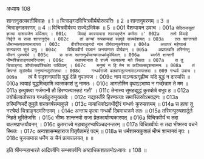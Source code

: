 अध्यायः 108

शान्तनुसत्यवतीविवाहः ॥ 1 ॥ चित्राङ्गदविचित्रवीर्ययोरुत्पत्तिः ॥ 2 ॥ शान्तनुमरणम् ॥ 3 ॥ चित्राङ्गदमरणम् ॥ 4 ॥ विचित्रवीर्यस्य राज्येऽभिषेकः ॥ 5 ॥
001	वैशम्पायन उवाच ।
001a	`चेदिराजसुतां ज्ञात्वा दाशराजेन वर्धिताम् ।
001c	विवाहं कारयामास शास्त्रदृष्टेन कर्मणा ॥'
002a	ततो विवाहे निर्वृत्ते स राजा शान्तनुर्नृपः ।
002c	तां कन्यां रूपसम्पन्नां स्वगृहे सन्न्यवेशयत् ॥
003a	ततः शान्तनवो धीमान्सत्यवत्यामजायत ।
003c	वीरश्चित्राङ्गदो नाम वीर्यवान्पुरुषेश्वरः ॥
004a	अथापरं महेष्वासं सत्यवत्यां सुतं प्रभुः ।
004c	विचित्रवीर्यं राजानं जनयामास वीर्यवान् ॥
005a	अप्राप्तवति तस्मिंस्तु यौवनं पुरुषर्षभे ।
005c	स राजा शान्तनुर्धीमान्कालधर्ममुपेयिवान् ॥
006a	स्वर्गते शान्तनौ भीष्मश्चित्राङ्गदमरिन्दनम् ।
006c	स्थापयामास वै राज्ये सत्यवत्या मते स्थितः ॥
007a	स तु चित्राङ्गदः शौर्यात्सर्वांश्चिक्षेप पार्थिवान् ।
007c	मनुष्यं न हि मेन स कञ्चित्सदृशमात्मनः ॥
008a	तं क्षिपन्तं सुरांश्चैव मनुष्यानसुरांस्तथा ।
008c	गन्धर्वराजो बलवांस्तुल्यनामाऽभ्ययात्तदा ॥
009	गन्धर्व उवाच ।
009a	`त्वं वै सदृशनामासि युद्धं देहि नृपात्मज ।
009c	नाम वाऽन्यत्प्रगृह्णीष्व यदि युद्धं न दास्यसि ॥
010a	त्वयाहं युद्धमिच्छामि त्वत्सकाशं तु नामतः ।
010c	आगतोस्मि वृथाऽऽभाष्य न गच्छेन्नाम ते मम ॥
011a	इत्युक्त्वा गर्जमानौ तौ हिरण्वत्यास्तटं गतौ' ।
011c	तेनास्य सुमहद्युद्धं कुरुक्षेत्रे बभूव ह ॥
012a	तयोर्बलवतोस्तत्र गन्धर्वकुरुमुख्ययोः ।
012c	नद्यास्तीरे हिरण्वत्याः समास्तिस्रोऽभवद्रणः ॥
013a	तस्मिन्विमर्दे तुमुले शस्त्रवर्षसमाकुले ।
013c	मायाधिकोऽवधीद्वीरं गन्धर्वः कुरुसत्तमम् ॥
014a	स हत्वा तु नरश्रेष्ठं चित्राङ्गदमरिन्दमम् ।
014c	अन्ताय कृत्वा गन्धर्वो दिवमाचक्रमे ततः ॥
015a	तस्मिन्पुरुषशार्दूले निहते भूरितेजसि ।
015c	भीष्मः शान्तनवो राजा प्रेतकार्याण्यकारयत् ॥
016a	विचित्रवीर्यं च तदा बालमप्राप्तयौवनम् ।
016c	कुरुराज्ये महाबाहुरभ्यषिञ्चदनन्तरम् ॥
017a	विचित्रवीर्यः स तदा भीष्मस्य वचने स्थितः ।
017c	अन्वशासन्महाराज पितृपैतामहं पदम् ॥
018a	स धर्मशास्त्रकुशलं भीष्मं शान्तनवं नृपः ।
018c	पूजयामास धर्मेण स चैनं प्रत्यपालयत् ॥ ॥

इति श्रीमन्महाभारते आदिपर्वणि सम्भवपर्वणि अष्टाधिकशततमोऽध्यायः ॥ 108 ॥
